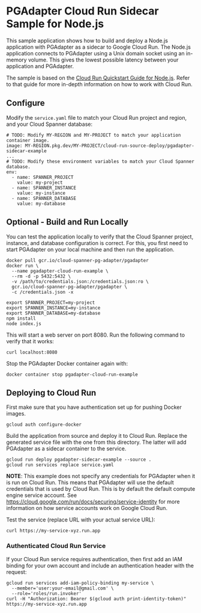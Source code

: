 # PGAdapter Cloud Run Sidecar Sample for Node.js

This sample application shows how to build and deploy a Node.js application with PGAdapter as a sidecar
to Google Cloud Run. The Node.js application connects to PGAdapter using a Unix domain socket using an
in-memory volume. This gives the lowest possible latency between your application and PGAdapter.

The sample is based on the [Cloud Run Quickstart Guide for Node.js](https://cloud.google.com/run/docs/quickstarts/build-and-deploy/deploy-nodejs-service).
Refer to that guide for more in-depth information on how to work with Cloud Run.

## Configure

Modify the `service.yaml` file to match your Cloud Run project and region, and your Cloud Spanner database:

```shell
# TODO: Modify MY-REGION and MY-PROJECT to match your application container image.
image: MY-REGION.pkg.dev/MY-PROJECT/cloud-run-source-deploy/pgadapter-sidecar-example
...
# TODO: Modify these environment variables to match your Cloud Spanner database.
env:
  - name: SPANNER_PROJECT
    value: my-project
  - name: SPANNER_INSTANCE
    value: my-instance
  - name: SPANNER_DATABASE
    value: my-database
```

## Optional - Build and Run Locally

You can test the application locally to verify that the Cloud Spanner project, instance, and database
configuration is correct. For this, you first need to start PGAdapter on your local machine and then
run the application.

```shell
docker pull gcr.io/cloud-spanner-pg-adapter/pgadapter
docker run \
  --name pgadapter-cloud-run-example \
  --rm -d -p 5432:5432 \
  -v /path/to/credentials.json:/credentials.json:ro \
  gcr.io/cloud-spanner-pg-adapter/pgadapter \
  -c /credentials.json -x
  
export SPANNER_PROJECT=my-project
export SPANNER_INSTANCE=my-instance
export SPANNER_DATABASE=my-database
npm install
node index.js
```

This will start a web server on port 8080. Run the following command to verify that it works:

```shell
curl localhost:8080
```

Stop the PGAdapter Docker container again with:

```shell
docker container stop pgadapter-cloud-run-example
```

## Deploying to Cloud Run

First make sure that you have authentication set up for pushing Docker images.

```shell
gcloud auth configure-docker
```

Build the application from source and deploy it to Cloud Run. Replace the generated service
file with the one from this directory. The latter will add PGAdapter as a sidecar container to the
service.

```shell
gcloud run deploy pgadapter-sidecar-example --source .
gcloud run services replace service.yaml
```

__NOTE__: This example does not specify any credentials for PGAdapter when it is run on Cloud Run. This means that
PGAdapter will use the default credentials that is used by Cloud Run. This is by default the default compute engine
service account. See https://cloud.google.com/run/docs/securing/service-identity for more information on how service
accounts work on Google Cloud Run.

Test the service (replace URL with your actual service URL):

```shell
curl https://my-service-xyz.run.app
```

### Authenticated Cloud Run Service

If your Cloud Run service requires authentication, then first add an IAM binding for your own account and include
an authentication header with the request:

```shell
gcloud run services add-iam-policy-binding my-service \
  --member='user:your-email@gmail.com' \
  --role='roles/run.invoker'
curl -H "Authorization: Bearer $(gcloud auth print-identity-token)" https://my-service-xyz.run.app
```
